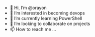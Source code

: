 - 👋 Hi, I’m @orayon
- 👀 I’m interested in becoming devops
- 🌱 I’m currently learning PowerShell
- 💞️ I’m looking to collaborate on projects
- 📫 How to reach me ...

<!---
orayon/orayon is a ✨ special ✨ repository because its `README.md` (this file) appears on your GitHub profile.
You can click the Preview link to take a look at your changes.
--->
